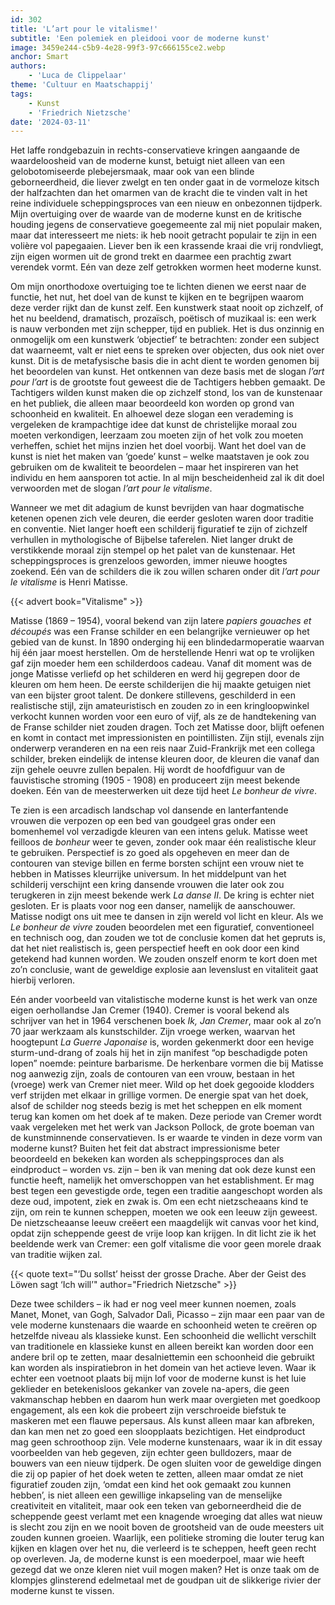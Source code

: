 ```yaml
---
id: 302
title: 'L’art pour le vitalisme!'
subtitle: 'Een polemiek en pleidooi voor de moderne kunst'
image: 3459e244-c5b9-4e28-99f3-97c666155ce2.webp
anchor: Smart
authors:
    - 'Luca de Clippelaar'
theme: 'Cultuur en Maatschappij'
tags:
    - Kunst
    - 'Friedrich Nietzsche'
date: '2024-03-11'
---
```


Het laffe rondgebazuin in rechts-conservatieve kringen aangaande de waardeloosheid van de moderne kunst, betuigt niet alleen van een gelobotomiseerde plebejersmaak, maar ook van een blinde geborneerdheid, die liever zwelgt en ten onder gaat in de vormeloze kitsch der halfzachten dan het omarmen van de kracht die te vinden valt in het reine individuele scheppingsproces van een nieuw en onbezonnen tijdperk. Mijn overtuiging over de waarde van de moderne kunst en de kritische houding jegens de conservatieve goegemeente zal mij niet populair maken, maar dat interesseert me niets: ik heb nooit getracht populair te zijn in een volière vol papegaaien. Liever ben ik een krassende kraai die vrij rondvliegt, zijn eigen wormen uit de grond trekt en daarmee een prachtig zwart verendek vormt. Eén van deze zelf getrokken wormen heet moderne kunst.

Om mijn onorthodoxe overtuiging toe te lichten dienen we eerst naar de functie, het nut, het doel van de kunst te kijken en te begrijpen waarom deze verder rijkt dan de kunst zelf. Een kunstwerk staat nooit op zichzelf, of het nu beeldend, dramatisch, prozaïsch, poëtisch of muzikaal is: een werk is nauw verbonden met zijn schepper, tijd en publiek. Het is dus onzinnig en onmogelijk om een kunstwerk ‘objectief’ te betrachten: zonder een subject dat waarneemt, valt er niet eens te spreken over objecten, dus ook niet over kunst. Dit is de metafysische basis die in acht dient te worden genomen bij het beoordelen van kunst. Het ontkennen van deze basis met de slogan *l’art pour l’art* is de grootste fout geweest die de Tachtigers hebben gemaakt. De Tachtigers wilden kunst maken die op zichzelf stond, los van de kunstenaar en het publiek, die alleen maar beoordeeld kon worden op grond van schoonheid en kwaliteit. En alhoewel deze slogan een verademing is vergeleken de krampachtige idee dat kunst de christelijke moraal zou moeten verkondigen, leerzaam zou moeten zijn of het volk zou moeten verheffen, schiet het mijns inzien het doel voorbij. Want het doel van de kunst is niet het maken van ‘goede’ kunst – welke maatstaven je ook zou gebruiken om de kwaliteit te beoordelen – maar het inspireren van het individu en hem aansporen tot actie. In al mijn bescheidenheid zal ik dit doel verwoorden met de slogan *l’art pour le vitalisme*.

Wanneer we met dit adagium de kunst bevrijden van haar dogmatische ketenen openen zich vele deuren, die eerder gesloten waren door traditie en conventie. Niet langer hoeft een schilderij figuratief te zijn of zichzelf verhullen in mythologische of Bijbelse taferelen. Niet langer drukt de verstikkende moraal zijn stempel op het palet van de kunstenaar. Het scheppingsproces is grenzeloos geworden, immer nieuwe hoogtes zoekend. Eén van de schilders die ik zou willen scharen onder dit *l’art pour le vitalisme* is Henri Matisse.

{{< advert book="Vitalisme" >}}

Matisse (1869 – 1954), vooral bekend van zijn latere *papiers gouaches et découpés* was een Franse schilder en een belangrijke vernieuwer op het gebied van de kunst. In 1890 onderging hij een blindedarmoperatie waarvan hij één jaar moest herstellen. Om de herstellende Henri wat op te vrolijken gaf zijn moeder hem een schilderdoos cadeau. Vanaf dit moment was de jonge Matisse verliefd op het schilderen en werd hij gegrepen door de kleuren om hem heen. De eerste schilderijen die hij maakte getuigen niet van een bijster groot talent. De donkere stillevens, geschilderd in een realistische stijl, zijn amateuristisch en zouden zo in een kringloopwinkel verkocht kunnen worden voor een euro of vijf, als ze de handtekening van de Franse schilder niet zouden dragen. Toch zet Matisse door, blijft oefenen en komt in contact met impressionisten en pointillisten. Zijn stijl, evenals zijn onderwerp veranderen en na een reis naar Zuid-Frankrijk met een collega schilder, breken eindelijk de intense kleuren door, de kleuren die vanaf dan zijn gehele oeuvre zullen bepalen. Hij wordt de hoofdfiguur van de fauvistische stroming (1905 - 1908) en produceert zijn meest bekende doeken. Eén van de meesterwerken uit deze tijd heet *Le bonheur de vivre*.

Te zien is een arcadisch landschap vol dansende en lanterfantende vrouwen die verpozen op een bed van goudgeel gras onder een bomenhemel vol verzadigde kleuren van een intens geluk.
Matisse weet feilloos de *bonheur* weer te geven, zonder ook maar één realistische kleur te gebruiken. Perspectief is zo goed als opgeheven en meer dan de contouren van stevige billen en ferme borsten schijnt een vrouw niet te hebben in Matisses kleurrijke universum. In het middelpunt van het schilderij verschijnt een kring dansende vrouwen die later ook zou terugkeren in zijn meest bekende werk *La danse II*. De kring is echter niet gesloten. Er is plaats voor nog een danser, namelijk de aanschouwer. Matisse nodigt ons uit mee te dansen in zijn wereld vol licht en kleur.
Als we *Le bonheur de vivre* zouden beoordelen met een figuratief, conventioneel en technisch oog, dan zouden we tot de conclusie komen dat het gepruts is, dat het niet realistisch is, geen perspectief heeft en ook door een kind getekend had kunnen worden. We zouden onszelf enorm te kort doen met zo’n conclusie, want de geweldige explosie aan levenslust en vitaliteit gaat hierbij verloren.

Eén ander voorbeeld van vitalistische moderne kunst is het werk van onze eigen oerhollandse Jan Cremer (1940). Cremer is vooral bekend als schrijver van het in 1964 verschenen boek *Ik, Jan Cremer*, maar ook al zo’n 70 jaar werkzaam als kunstschilder. Zijn vroege werken, waarvan het hoogtepunt *La Guerre Japonaise* is, worden gekenmerkt door een hevige sturm-und-drang of zoals hij het in zijn manifest “op beschadigde poten lopen” noemde: peinture barbarisme. De herkenbare vormen die bij Matisse nog aanwezig zijn, zoals de contouren van een vrouw, bestaan in het (vroege) werk van Cremer niet meer. Wild op het doek gegooide klodders verf strijden met elkaar in grillige vormen. De energie spat van het doek, alsof de schilder nog steeds bezig is met het scheppen en elk moment terug kan komen om het doek af te maken. Deze periode van Cremer wordt vaak vergeleken met het werk van Jackson Pollock, de grote boeman van de kunstminnende conservatieven. Is er waarde te vinden in deze vorm van moderne kunst? Buiten het feit dat abstract impressionisme beter beoordeeld en bekeken kan worden als scheppingsproces dan als eindproduct – worden vs. zijn – ben ik van mening dat ook deze kunst een functie heeft, namelijk het omverschoppen van het establishment. Er mag best tegen een gevestigde orde, tegen een traditie aangeschopt worden als deze oud, impotent, ziek en zwak is. Om een echt nietzscheaans kind te zijn, om rein te kunnen scheppen, moeten we ook een leeuw zijn geweest. De nietzscheaanse leeuw creëert een maagdelijk wit canvas voor het kind, opdat zijn scheppende geest de vrije loop kan krijgen. In dit licht zie ik het beeldende werk van Cremer: een golf vitalisme die voor geen morele draak van traditie wijken zal.

{{< quote text="‘Du sollst’ heisst der grosse Drache. Aber der Geist des Löwen sagt ‘Ich will’" author="Friedrich Nietzsche" >}}

Deze twee schilders – ik had er nog veel meer kunnen noemen, zoals Manet, Monet, van Gogh, Salvador Dalì, Picasso – zijn maar een paar van de vele moderne kunstenaars die waarde en schoonheid weten te creëren op hetzelfde niveau als klassieke kunst. Een schoonheid die wellicht verschilt van traditionele en klassieke kunst en alleen bereikt kan worden door een andere bril op te zetten, maar desalniettemin een schoonheid die gebruikt kan worden als inspiratiebron in het domein van het actieve leven. Waar ik echter een voetnoot plaats bij mijn lof voor de moderne kunst is het luie geklieder en betekenisloos gekanker van zovele na-apers, die geen vakmanschap hebben en daarom hun werk maar overgieten met goedkoop engagement, als een kok die probeert zijn verschroeide biefstuk te maskeren met een flauwe pepersaus. Als kunst alleen maar kan afbreken, dan kan men net zo goed een sloopplaats bezichtigen. Het eindproduct mag geen schroothoop zijn. Vele moderne kunstenaars, waar ik in dit essay voorbeelden van heb gegeven, zijn echter geen bulldozers, maar de bouwers van een nieuw tijdperk. De ogen sluiten voor de geweldige dingen die zij op papier of het doek weten te zetten, alleen maar omdat ze niet figuratief zouden zijn, ‘omdat een kind het ook gemaakt zou kunnen hebben’, is niet alleen een gewillige inkapseling van de menselijke creativiteit en vitaliteit, maar ook een teken van geborneerdheid die de scheppende geest verlamt met een knagende wroeging dat alles wat nieuw is slecht zou zijn en we nooit boven de grootsheid van de oude meesters uit zouden kunnen groeien. Waarlijk, een politieke stroming die louter terug kan kijken en klagen over het nu, die verleerd is te scheppen, heeft geen recht op overleven. Ja, de moderne kunst is een moederpoel, maar wie heeft gezegd dat we onze kleren niet vuil mogen maken? Het is onze taak om de klompjes glinsterend edelmetaal met de goudpan uit de slikkerige rivier der moderne kunst te vissen.
